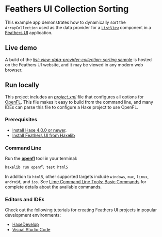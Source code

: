 # Feathers UI Collection Sorting

This example app demonstrates how to dynamically sort the `ArrayCollection` used as the data provider for a [`ListView`](https://feathersui.com/learn/haxe-openfl/list-view/) component in a [Feathers UI](https://feathersui.com/) application.

## Live demo

A build of the [_list-view-data-provider-collection-sorting_ sample](https://feathersui.com/samples/haxe-openfl/list-view-data-provider-collection-sorting/) is hosted on the Feathers UI website, and it may be viewed in any modern web browser.

## Run locally

This project includes an [_project.xml_](https://lime.software/docs/project-files/xml-format/) file that configures all options for [OpenFL](https://openfl.org/). This file makes it easy to build from the command line, and many IDEs can parse this file to configure a Haxe project to use OpenFL.

### Prerequisites

- [Install Haxe 4.0.0 or newer](https://haxe.org/download/).
- [Install Feathers UI from Haxelib](https://feathersui.com/learn/haxe-openfl/installation/)

### Command Line

Run the [**openfl**](https://www.openfl.org/learn/haxelib/docs/tools/) tool in your terminal:

```sh
haxelib run openfl test html5
```

In addition to `html5`, other supported targets include `windows`, `mac`, `linux`, `android`, and `ios`. See [Lime Command Line Tools: Basic Commands](https://lime.software/docs/command-line-tools/basic-commands/) for complete details about the available commands.

### Editors and IDEs

Check out the following tutorials for creating Feathers UI projects in popular development environments:

- [HaxeDevelop](https://feathersui.com/learn/haxe-openfl/haxedevelop/)
- [Visual Studio Code](https://feathersui.com/learn/haxe-openfl/visual-studio-code/)
